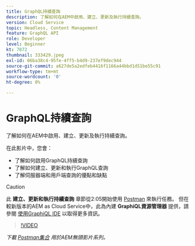 ```yaml
---
title: GraphQL持續查詢
description: 了解如何在AEM中啟用、建立、更新及執行持續查詢。
version: Cloud Service
topic: Headless, Content Management
feature: GraphQL API
role: Developer
level: Beginner
kt: 7872
thumbnail: 333429.jpeg
exl-id: 06ba38c4-95fe-4ff5-b4d9-237ef9dec944
source-git-commit: a627de5a2edfeb4416f1166a44bbd1d51be55c91
workflow-type: tm+mt
source-wordcount: '0'
ht-degree: 0%

---
```


# GraphQL持續查詢

了解如何在AEM中啟用、建立、更新及執行持續查詢。

在此影片中，您會：

+ 了解如何啟用GraphQL持續查詢
+ 了解如何建立、更新和執行GraphQL查詢
+ 了解伺服器端和用戶端查詢的優點和缺點

>[!CAUTION]
>
>此 **建立、更新和執行持續查詢** 章節從2:05開始使用 [Postman](https://www.postman.com/) 來執行任務。 但在較新版本的AEM as Cloud Service中，此為內建 **GraphiQL資源管理器** 提供，請參閱 [使用GraphiQL IDE](https://experienceleague.adobe.com/docs/experience-manager-cloud-service/content/headless/graphql-api/graphiql-ide.html) 以取得更多資訊。


>[!VIDEO](https://video.tv.adobe.com/v/333429/?quality=12&learn=on)

_下載 [Postman集合](./assets/aem-headless-video-series.postman_collection.json) 用於AEM無頭影片系列。_
